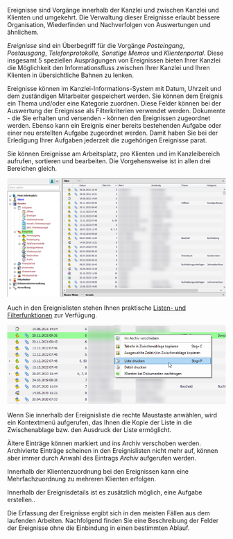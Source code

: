 Ereignisse sind Vorgänge innerhalb der Kanzlei und zwischen Kanzlei und
Klienten und umgekehrt. Die Verwaltung dieser Ereignisse erlaubt bessere
Organisation, Wiederfinden und Nachverfolgen von Auswertungen und
ähnlichem.

*Ereignisse* sind ein Überbegriff für die Vorgänge *Posteingang*,
*Postausgang*, *Telefonprotokolle, Sonstige Memos* und *Klientenportal*.
Diese insgesamt 5 speziellen Ausprägungen von Ereignissen bieten Ihrer
Kanzlei die Möglichkeit den Informationsfluss zwischen Ihrer Kanzlei und
Ihren Klienten in übersichtliche Bahnen zu lenken.

Ereignisse können im Kanzlei-Informations-System mit Datum, Uhrzeit und
dem zuständigen Mitarbeiter gespeichert werden. Sie können dem Ereignis
ein Thema und/oder eine Kategorie zuordnen. Diese Felder können bei der
Auswertung der Ereignisse als Filterkriterien verwendet werden.
Dokumente - die Sie erhalten und versenden - können den Ereignissen
zugeordnet werden. Ebenso kann ein Ereignis einer bereits bestehenden
Aufgabe oder einer neu erstellten Aufgabe zugeordnet werden. Damit haben
Sie bei der Erledigung Ihrer Aufgaben jederzeit die zugehörigen
Ereignisse parat.

Sie können Ereignisse am Arbeitsplatz, pro Klienten und im
Kanzleibereich aufrufen, sortieren und bearbeiten. Die Vorgehensweise
ist in allen drei Bereichen gleich.

![Kanzlei Ereignisse ](<img/image94.png>)

Auch in den Ereignislisten stehen Ihnen praktische [Listen- und Filterfunktionen](../Allgemeine%20Programmbedienung/Programmstart%20und%20mögliche%20Funktionen.md/#moglichkeiten-der-listengestaltung) zur Verfügung.

![Ereignisliste drucken](<img/image95.png>)

Wenn Sie innerhalb der Ereignisliste die rechte Maustaste anwählen, wird
ein Kontextmenü aufgerufen, das Ihnen die Kopie der Liste in die
Zwischenablage bzw. den Ausdruck der Liste ermöglicht.

Ältere Einträge können markiert und ins Archiv verschoben werden.
Archivierte Einträge scheinen in den Ereignislisten nicht mehr auf,
können aber immer durch Anwahl des Eintrags *Archiv* aufgerufen werden.

Innerhalb der Klientenzuordnung bei den Ereignissen kann eine
Mehrfachzuordnung zu mehreren Klienten erfolgen.

Innerhalb der Ereignisdetails ist es zusätzlich möglich, eine Aufgabe erstellen..

Die Erfassung der Ereignisse ergibt sich in den meisten Fällen aus dem
laufenden Arbeiten. Nachfolgend finden Sie eine
Beschreibung der Felder der Ereignisse ohne die Einbindung in einen
bestimmten Ablauf.